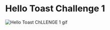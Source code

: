 # Hello Toast Challenge 1 

![Hello Toast ChLLENGE 1 gif](https://user-images.githubusercontent.com/23361796/54979675-dc085600-4fcb-11e9-8465-bfdf79ce9e72.gif)
